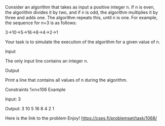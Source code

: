Consider an algorithm that takes as input a positive integer n. 
If n is even, the algorithm divides it by two, and if n is odd, the algorithm multiplies it by three and adds one.
The algorithm repeats this, until n is one. For example, the sequence for n=3 is as follows:

3→10→5→16→8→4→2→1

Your task is to simulate the execution of the algorithm for a given value of n.

Input

The only input line contains an integer n.

Output

Print a line that contains all values of n during the algorithm.

Constraints
1≤n≤106
Example

Input:
3

Output:
3 10 5 16 8 4 2 1


Here is the link to the problem Enjoy!
	https://cses.fi/problemset/task/1068/
